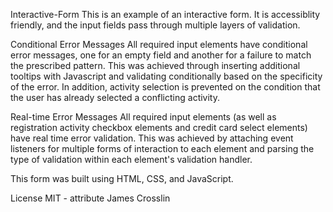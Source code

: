 Interactive-Form
This is an example of an interactive form. It is accessiblity friendly, and the input fields pass through multiple layers of validation.

Conditional Error Messages
All required input elements have conditional error messages, one for an empty field and another for a failure to match the prescribed pattern. This was achieved through inserting additional tooltips with Javascript and validating conditionally based on the specificity of the error. In addition, activity selection is prevented on the condition that the user has already selected a conflicting activity.

Real-time Error Messages
All required input elements (as well as registration activity checkbox elements and credit card select elements) have real time error validation. This was achieved by attaching event listeners for multiple forms of interaction to each element and parsing the type of validation within each element's validation handler.

This form was built using HTML, CSS, and JavaScript.

License
MIT - attribute James Crosslin
